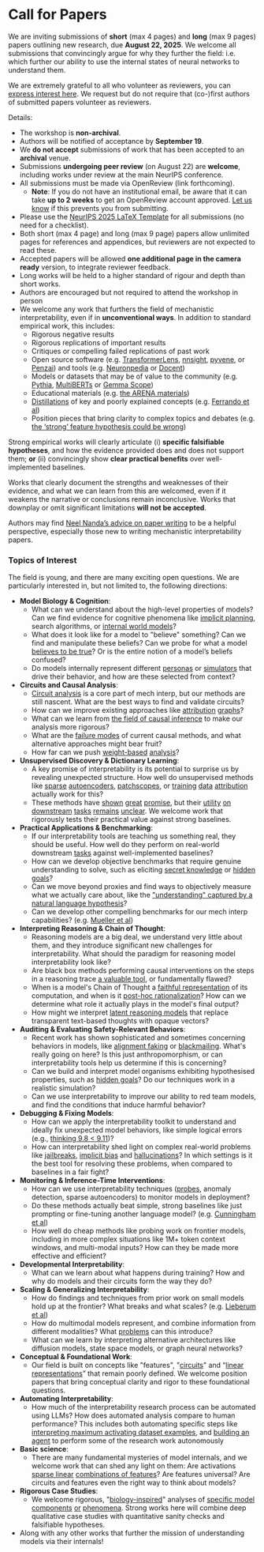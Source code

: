 # Call for Papers
We are inviting submissions of **short** (max 4 pages) and **long** (max 9 pages) papers outlining new research, due **August 22, 2025**. We welcome all submissions that convincingly argue for why they further the field: i.e. which further our ability to use the internal states of neural networks to understand them. 

We are extremely grateful to all who volunteer as reviewers, you can [express interest here](https://www.google.com/url?q=https://docs.google.com/forms/d/e/1FAIpQLSdiw1SJllzoTz_nqzDTzTOGb9DV3W_truQyh-WvYj_QGIi7Mg/viewform?usp%3Ddialog&sa=D&source=editors&ust=1753628786370147&usg=AOvVaw2AHS312NA2IpHYfs_7EQ17). We request but do not require that (co-)first authors of submitted papers volunteer as reviewers. 

Details: 
* The workshop is **non-archival**.
* Authors will be notified of acceptance by **September 19**.
* We **do not accept** submissions of work that has been accepted to an **archival** venue.
* Submissions **undergoing peer review** (on August 22) are **welcome**, including works under review at the main NeurIPS conference.
* All submissions must be made via OpenReview (link forthcoming).
  * **Note**: If you do not have an institutional email, be aware that it can take **up to 2 weeks** to get an OpenReview account approved. [Let us know](mailto:neurips2025@mechinterpworkshop.com) if this prevents you from submitting.
* Please use the [NeurIPS 2025 LaTeX Template](https://www.google.com/url?q=https://media.neurips.cc/Conferences/NeurIPS2025/Styles.zip&sa=D&source=editors&ust=1753628786372384&usg=AOvVaw1O8IGnGY8WXbgZ_26Nc6Hn) for all submissions (no need for a checklist).
* Both short (max 4 page) and long (max 9 page) papers allow unlimited pages for references and appendices, but reviewers are not expected to read these.
* Accepted papers will be allowed **one additional page in the camera ready** version, to integrate reviewer feedback.
* Long works will be held to a higher standard of rigour and depth than short works.
* Authors are encouraged but not required to attend the workshop in person
* We welcome any work that furthers the field of mechanistic interpretability, even if in **unconventional ways**. In addition to standard empirical work, this includes:
  * Rigorous negative results
  * Rigorous replications of important results
  * Critiques or compelling failed replications of past work
  * Open source software (e.g. [TransformerLens](https://www.google.com/url?q=https://github.com/neelnanda-io/TransformerLens&sa=D&source=editors&ust=1753628786375221&usg=AOvVaw1Py4SIL5VQSvYzE0Pcc0oc), [nnsight](https://www.google.com/url?q=https://github.com/ndif-team/nnsight&sa=D&source=editors&ust=1753628786375364&usg=AOvVaw3FL5BUVGz-jBvWN0JyEVAG), [pyvene](https://www.google.com/url?q=https://github.com/stanfordnlp/pyvene/tree/main/pyvene/models/mlp&sa=D&source=editors&ust=1753628786375490&usg=AOvVaw0-Prr7KC-KCl-79sTWC6Ix), or [Penzai](https://www.google.com/url?q=https://github.com/google-deepmind/penzai&sa=D&source=editors&ust=1753628786375623&usg=AOvVaw3znBKtCpGv-CHHzhXE7Kl9)) and tools (e.g. [Neuronpedia](https://www.google.com/url?q=http://neuronpedia.org&sa=D&source=editors&ust=1753628786375750&usg=AOvVaw34tiBiAHLq1oVjtAjDrhDs) or [Docent](https://www.google.com/url?q=https://transluce.org/introducing-docent&sa=D&source=editors&ust=1753628786375870&usg=AOvVaw3GE00bGyxQAv8AYfKnXhV2))
  * Models or datasets that may be of value to the community (e.g. [Pythia](https://www.google.com/url?q=https://arxiv.org/abs/2304.01373&sa=D&source=editors&ust=1753628786376140&usg=AOvVaw1YoydYDyKahNUl8gR194YF), [MultiBERTs](https://www.google.com/url?q=https://arxiv.org/abs/2106.16163&sa=D&source=editors&ust=1753628786376240&usg=AOvVaw3KSSncZyyExnvgNrUfasMI) or [Gemma Scope](https://www.google.com/url?q=https://arxiv.org/abs/2408.05147&sa=D&source=editors&ust=1753628786376344&usg=AOvVaw3LFqmJt699HRdYx5cExIEq))
  * Educational materials (e.g. [the ARENA materials](https://www.google.com/url?q=https://arena3-chapter1-transformer-interp.streamlit.app/&sa=D&source=editors&ust=1753628786376588&usg=AOvVaw0TZR0AtFBcBtS9kQ9pWfcY))
  * [Distillations](https://www.google.com/url?q=https://distill.pub/2017/research-debt/&sa=D&source=editors&ust=1753628786376744&usg=AOvVaw193XKSJokkTFImbfXKyegN) of key and poorly explained concepts (e.g. [Ferrando et al](https://www.google.com/url?q=https://arxiv.org/abs/2405.00208&sa=D&source=editors&ust=1753628786376930&usg=AOvVaw3IfzwyT5SUzLeeo1GIzUkH))
  * Position pieces that bring clarity to complex topics and debates (e.g. [the ‘strong’ feature hypothesis could be wrong](https://www.google.com/url?q=https://www.alignmentforum.org/posts/tojtPCCRpKLSHBdpn/the-strong-feature-hypothesis-could-be-wrong&sa=D&source=editors&ust=1753628786377290&usg=AOvVaw0h55M_obmNfkw5d1vv8OW_))

Strong empirical works will clearly articulate (i) **specific falsifiable hypotheses**, and how the evidence provided does and does not support them; **or** (ii) convincingly show **clear practical benefits** over well-implemented baselines. 

Works that clearly document the strengths and weaknesses of their evidence, and what we can learn from this are welcomed, even if it weakens the narrative or conclusions remain inconclusive. Works that downplay or omit significant limitations **will not be accepted**. 

Authors may find [Neel Nanda’s advice on paper writing](https://www.google.com/url?q=https://www.alignmentforum.org/posts/eJGptPbbFPZGLpjsp/highly-opinionated-advice-on-how-to-write-ml-papers&sa=D&source=editors&ust=1753628786378933&usg=AOvVaw3gxsLUnBaVdfRexjTibxl8) to be a helpful perspective, especially those new to writing mechanistic interpretability papers. 
### Topics of Interest
The field is young, and there are many exciting open questions. We are particularly interested in, but not limited to, the following directions: 
* **Model Biology & Cognition**:
  * What can we understand about the high-level properties of models? Can we find evidence for cognitive phenomena like [implicit planning](https://www.google.com/url?q=https://transformer-circuits.pub/2025/attribution-graphs/biology.html%23dives-poems&sa=D&source=editors&ust=1753628786380054&usg=AOvVaw3rHPWnmaRLlWKi6m0Ua72O), search algorithms, or [internal world models](https://www.google.com/url?q=https://arxiv.org/abs/2210.13382&sa=D&source=editors&ust=1753628786380240&usg=AOvVaw3LKxC6xmhrgTIg6hrvxnkh)?
  * What does it look like for a model to "believe" something? Can we find and manipulate these beliefs? Can we probe for what a model [believes to be true](https://www.google.com/url?q=https://arxiv.org/abs/2310.06824&sa=D&source=editors&ust=1753628786380800&usg=AOvVaw3G9b7JJIKH22vVosGwOmcT)? Or is the entire notion of a model’s beliefs confused?
  * Do models internally represent different [personas](https://www.google.com/url?q=https://arxiv.org/abs/2406.12094&sa=D&source=editors&ust=1753628786381164&usg=AOvVaw3n3Gnx3rSoUXkYcZ5S5Cpn) or [simulators](https://www.google.com/url?q=https://www.nature.com/articles/s41586-023-06647-8&sa=D&source=editors&ust=1753628786381318&usg=AOvVaw2QUxE9UbErH02-JSJ1Kb5I) that drive their behavior, and how are these selected from context?
* **Circuits and Causal Analysis**:
  * [Circuit analysis](https://www.google.com/url?q=https://distill.pub/2020/circuits/zoom-in/&sa=D&source=editors&ust=1753628786381728&usg=AOvVaw23SvGQDKVk6ut8vjRYNeu_) is a core part of mech interp, but our methods are still nascent. What are the best ways to find and validate circuits?
  * How can we improve existing approaches like [attribution](https://www.google.com/url?q=https://arxiv.org/abs/2406.11944&sa=D&source=editors&ust=1753628786382180&usg=AOvVaw0HW_lIXMwt8vOSwQDdcDVk) [graphs](https://www.google.com/url?q=https://transformer-circuits.pub/2025/attribution-graphs/methods.html&sa=D&source=editors&ust=1753628786382308&usg=AOvVaw15r8fY7njcLrPBqcrAjzDR)?
  * What can we learn from [the field of causal inference](https://www.google.com/url?q=https://arxiv.org/abs/2407.04690&sa=D&source=editors&ust=1753628786382554&usg=AOvVaw3AR2H8bw1Zg5ExDaR_ir0K) to make our analysis more rigorous?
  * What are the [failure modes](https://www.google.com/url?q=https://arxiv.org/abs/2307.15771&sa=D&source=editors&ust=1753628786382771&usg=AOvVaw1fRvwqIPcRF4PBtoEE9CT5) of current causal methods, and what alternative approaches might bear fruit?
  * How far can we push [weight-based](https://www.google.com/url?q=https://arxiv.org/abs/2301.05217&sa=D&source=editors&ust=1753628786383085&usg=AOvVaw2Ww86TUxYX4m4ItTj95pRc) [analysis](https://www.google.com/url?q=https://arxiv.org/abs/2410.08417&sa=D&source=editors&ust=1753628786383180&usg=AOvVaw2MVvpT_RzfHSUkmzCvP19u)?
* **Unsupervised Discovery & Dictionary Learning**:
  * A key promise of interpretability is its potential to surprise us by revealing unexpected structure. How well do unsupervised methods like [sparse](https://www.google.com/url?q=https://arxiv.org/abs/2103.15949&sa=D&source=editors&ust=1753628786383716&usg=AOvVaw0OBmeIyAPaoVG2St5Gts1-) [autoencoders](https://www.google.com/url?q=https://transformer-circuits.pub/2023/monosemantic-features&sa=D&source=editors&ust=1753628786383839&usg=AOvVaw1-DL_hne66Hj2OgLbMhlDt), [patch](https://www.google.com/url?q=https://arxiv.org/abs/2401.06102&sa=D&source=editors&ust=1753628786383926&usg=AOvVaw3NKRGKvwrFxw3IZeEvwsIY)[scopes](https://www.google.com/url?q=https://arxiv.org/abs/2403.10949v2&sa=D&source=editors&ust=1753628786383997&usg=AOvVaw1UcS_-FBTfsuQODLwoltLm), or [training](https://www.google.com/url?q=https://proceedings.mlr.press/v70/koh17a?ref%3Dhttps://githubhelp.com&sa=D&source=editors&ust=1753628786384119&usg=AOvVaw3xA4iBXXHF64LhD4QTdnPz) [data](https://www.google.com/url?q=https://arxiv.org/abs/2308.03296&sa=D&source=editors&ust=1753628786384210&usg=AOvVaw32C2roTS0RJw83t_1WIz-W) [attribution](https://www.google.com/url?q=https://arxiv.org/abs/2205.11482&sa=D&source=editors&ust=1753628786384310&usg=AOvVaw1CHK8VZ1nQbgRM9SAamuC4) actually work for this?
  * These methods have [shown](https://www.google.com/url?q=https://transformer-circuits.pub/2024/scaling-monosemanticity/index.html&sa=D&source=editors&ust=1753628786384592&usg=AOvVaw2FPGOv7GLg1nurX2ZatdkJ) [great](https://www.google.com/url?q=https://transformer-circuits.pub/2025/attribution-graphs/biology.html&sa=D&source=editors&ust=1753628786384743&usg=AOvVaw3LqJdZFaUuKvl6ma34Brv-) [promise](https://www.google.com/url?q=https://arxiv.org/abs/2503.10965&sa=D&source=editors&ust=1753628786384859&usg=AOvVaw057uZ9WINYTMw2pVqmOAOB), but their [utility](https://www.google.com/url?q=https://arxiv.org/abs/2502.16681&sa=D&source=editors&ust=1753628786385023&usg=AOvVaw1Lvk_eBD6veIi52vONP2LW) [on](https://www.google.com/url?q=https://www.tilderesearch.com/blog/sieve&sa=D&source=editors&ust=1753628786385164&usg=AOvVaw1qy3CTnVYdL7IFLnz6vHtz) [downstream](https://www.google.com/url?q=https://arxiv.org/abs/2501.17148&sa=D&source=editors&ust=1753628786385284&usg=AOvVaw2lHW_VYldNC9h9fm15EXdp) [tasks](https://www.google.com/url?q=https://transformer-circuits.pub/2024/features-as-classifiers/index.html&sa=D&source=editors&ust=1753628786385398&usg=AOvVaw3WGmEBhMuMiHcXTfgXP-w4) [remains](https://www.google.com/url?q=https://arxiv.org/abs/2502.04382&sa=D&source=editors&ust=1753628786385508&usg=AOvVaw0yyr11gywABZrx0A8XG_8n) [unclear](https://www.google.com/url?q=https://www.alignmentforum.org/posts/4uXCAJNuPKtKBsi28/negative-results-for-saes-on-downstream-tasks&sa=D&source=editors&ust=1753628786385646&usg=AOvVaw1uwAz8XHniqXFK8KX0ewgv). We welcome work that rigorously tests their practical value against strong baselines.
* **Practical Applications & Benchmarking**:
  * If our interpretability tools are teaching us something real, they should be useful. How well do they perform on real-world downstream [tasks](https://www.google.com/url?q=https://www.lesswrong.com/posts/wGRnzCFcowRCrpX4Y/downstream-applications-as-validation-of-interpretability&sa=D&source=editors&ust=1753628786386395&usg=AOvVaw2cEmmeQiwzsiBgd8Sfxjzw) against well-implemented baselines?
  * How can we develop objective benchmarks that require genuine understanding to solve, such as eliciting [secret knowledge](https://www.google.com/url?q=https://arxiv.org/abs/2505.14352&sa=D&source=editors&ust=1753628786386797&usg=AOvVaw05alpkQcG-F3XhU9iUEH-f) or [hidden goals](https://www.google.com/url?q=https://arxiv.org/abs/2503.10965&sa=D&source=editors&ust=1753628786386921&usg=AOvVaw3tFg2iNGwwRIDfyHJwaO-K)?
  * Can we move beyond proxies and find ways to objectively measure what we actually care about, like the ["understanding" captured by a natural language hypothesis](https://www.google.com/url?q=https://arxiv.org/abs/2502.04382&sa=D&source=editors&ust=1753628786387336&usg=AOvVaw36v2bWQrit9YkaHS70gH1e)?
  * Can we develop other compelling benchmarks for our mech interp capabilities? (e.g. [Mueller et al](https://www.google.com/url?q=https://arxiv.org/abs/2504.13151&sa=D&source=editors&ust=1753628786387687&usg=AOvVaw0iddHPE5LhtVdK9lQUYZ8G))
* **Interpreting Reasoning & Chain of Thought**:
  * Reasoning models are a big deal, we understand very little about them, and they introduce significant new challenges for interpretability. What should the paradigm for reasoning model interpretability look like?
  * Are black box methods performing causal interventions on the steps in a reasoning trace [a valuable tool](https://www.google.com/url?q=https://arxiv.org/abs/2506.19143&sa=D&source=editors&ust=1753628786388621&usg=AOvVaw319XA9h99OD1mjycVZIOMe), or fundamentally flawed?
  * When is a model's Chain of Thought a [faithful representation](https://www.google.com/url?q=https://arxiv.org/abs/2305.04388&sa=D&source=editors&ust=1753628786388904&usg=AOvVaw3puCDJ1xfXqIAhTh23SMGk) of its computation, and when is it [post-hoc rationalization](https://www.google.com/url?q=https://arxiv.org/abs/2503.08679&sa=D&source=editors&ust=1753628786389090&usg=AOvVaw1N2KSZrSjD0zjiLoFLiPEJ)? How can we determine what role it actually plays in the model's final output?
  * How might we interpret [latent reasoning models](https://www.google.com/url?q=https://arxiv.org/abs/2412.06769&sa=D&source=editors&ust=1753628786389418&usg=AOvVaw3FKvq2BuqijMABWNbpTZ6D) that replace transparent text-based thoughts with opaque vectors?
* **Auditing & Evaluating Safety-Relevant Behaviors**:
  * Recent work has shown sophisticated and sometimes concerning behaviors in models, like [alignment faking](https://www.google.com/url?q=https://arxiv.org/abs/2412.14093&sa=D&source=editors&ust=1753628786390084&usg=AOvVaw1ANrMXFcavLb6BxJbmV3Iq) or [blackmailing](https://www.google.com/url?q=https://www.anthropic.com/research/agentic-misalignment&sa=D&source=editors&ust=1753628786390252&usg=AOvVaw2nU-LrPUALwb8J4cOnJPod). What's really going on here? Is this just anthropomorphism, or can interpretability tools help us determine if this is concerning?
  * Can we build and interpret model organisms exhibiting hypothesised properties, such as [hidden goals](https://www.google.com/url?q=https://arxiv.org/abs/2503.10965&sa=D&source=editors&ust=1753628786390786&usg=AOvVaw35F4JV4ig5TR8L2WhrDs77)? Do our techniques work in a realistic simulation?
  * Can we use interpretability to improve our ability to red team models, and find the conditions that induce harmful behavior?
* **Debugging & Fixing Models**:
  * How can we apply the interpretability toolkit to understand and ideally fix unexpected model behaviors, like simple logical errors (e.g., [thinking 9.8 < 9.11](https://www.google.com/url?q=https://transluce.org/observability-interface&sa=D&source=editors&ust=1753628786391655&usg=AOvVaw29fdZZkPzLZyJ7wVwmoIHS))?
  * How can interpretability shed light on complex real-world problems like [jailbreaks](https://www.google.com/url?q=https://transformer-circuits.pub/2025/attribution-graphs/biology.html%23dives-jailbreak&sa=D&source=editors&ust=1753628786391997&usg=AOvVaw19fePY7Az1A761GuKTW7EY), [implicit bias](https://www.google.com/url?q=https://arxiv.org/abs/2506.10922&sa=D&source=editors&ust=1753628786392117&usg=AOvVaw1WqAc8Hlr4m2_KyHVL_Kl9) and [hallucinations](https://www.google.com/url?q=https://arxiv.org/abs/2411.14257&sa=D&source=editors&ust=1753628786392237&usg=AOvVaw1adz3TTbOlRVxwu_1LyX4W)? In which settings is it the best tool for resolving these problems, when compared to baselines in a fair fight?
* **Monitoring & Inference-Time Interventions**:
  * How can we use interpretability techniques ([probes](https://www.google.com/url?q=https://arxiv.org/abs/2102.12452&sa=D&source=editors&ust=1753628786392837&usg=AOvVaw0zu0ApSUz37qsiuVqGC0Qk), anomaly detection, sparse autoencoders) to monitor models in deployment?
  * Do these methods actually beat simple, strong baselines like just prompting or fine-tuning another language model? (e.g. [Cunningham et al](https://www.google.com/url?q=https://alignment.anthropic.com/2025/cheap-monitors/&sa=D&source=editors&ust=1753628786393357&usg=AOvVaw00JqnkPbM7IyOVwBkNo-Wu))
  * How well do cheap methods like probing work on frontier models, including in more complex situations like 1M+ token context windows, and multi-modal inputs? How can they be made more effective and efficient?
* **Developmental Interpretability**:
  * What can we learn about what happens during training? How and why do models and their circuits form the way they do?
* **Scaling & Generalizing Interpretability**:
  * How do findings and techniques from prior work on small models hold up at the frontier? What breaks and what scales? (e.g. [Lieberum et al](https://www.google.com/url?q=https://arxiv.org/abs/2307.09458&sa=D&source=editors&ust=1753628786394793&usg=AOvVaw0pP4ry1CcPlfOsUH9r3Z2t))
  * How do multimodal models represent, and combine information from different modalities? What [problems](https://www.google.com/url?q=https://openreview.net/pdf?id%3DVUhRdZp8ke&sa=D&source=editors&ust=1753628786395181&usg=AOvVaw0fI_e0L4qCHgbwWHwHgRpc) can this introduce?
  * What can we learn by interpreting alternative architectures like diffusion models, state space models, or graph neural networks?
* **Conceptual & Foundational Work**:
  * Our field is built on concepts like "features", "[circuits](https://www.google.com/url?q=https://distill.pub/2020/circuits/zoom-in/&sa=D&source=editors&ust=1753628786395905&usg=AOvVaw0a0wC_YzyfgwNgLzs_IzdD)" and “[linear representations](https://www.google.com/url?q=https://transformer-circuits.pub/2024/july-update/index.html%23linear-representations&sa=D&source=editors&ust=1753628786396096&usg=AOvVaw3mh3esNIPs60RN5QhdGatM)” that remain poorly defined. We welcome position papers that bring conceptual clarity and rigor to these foundational questions.
* **Automating Interpretability**:
  * How much of the interpretability research process can be automated using LLMs? How does automated analysis compare to human performance? This includes both automating specific steps like [interpreting maximum activating dataset examples](https://www.google.com/url?q=https://openaipublic.blob.core.windows.net/neuron-explainer/paper/index.html&sa=D&source=editors&ust=1753628786397146&usg=AOvVaw3aWh7MonGELIYNjRpEct8S), and [building an agent](https://www.google.com/url?q=https://arxiv.org/abs/2404.14394&sa=D&source=editors&ust=1753628786397285&usg=AOvVaw0SPvWw7-zq-_GOkCw1h7tS) to perform some of the research work autonomously
* **Basic science**:
  * There are many fundamental mysteries of model internals, and we welcome work that can shed any light on them: Are activations [sparse linear](https://www.google.com/url?q=https://arxiv.org/abs/1601.03764&sa=D&source=editors&ust=1753628786397868&usg=AOvVaw0_2fATtEXutbjKBjA8PSjT) [combinations of features](https://www.google.com/url?q=https://transformer-circuits.pub/2022/toy_model/index.html&sa=D&source=editors&ust=1753628786398020&usg=AOvVaw2QGzftjUQj2XieU77GJUyP)? Are features universal? Are circuits and features even the right way to think about models?
* **Rigorous Case Studies**:
  * We welcome rigorous, "[biology-inspired](https://www.google.com/url?q=https://distill.pub/2020/circuits/curve-circuits/&sa=D&source=editors&ust=1753628786398596&usg=AOvVaw1t8Y1SRacEs1_bBfRBXvs3)" analyses of [specific model](https://www.google.com/url?q=https://arxiv.org/abs/2310.04625&sa=D&source=editors&ust=1753628786398748&usg=AOvVaw0IcwxJIakevSJmZ1Ox6dLX) [components](https://www.google.com/url?q=https://transformer-circuits.pub/2024/scaling-monosemanticity/index.html&sa=D&source=editors&ust=1753628786398945&usg=AOvVaw3Fp_FuRRWDGilEW6WikE3d) [or](https://www.google.com/url?q=https://arxiv.org/abs/2305.01610&sa=D&source=editors&ust=1753628786399075&usg=AOvVaw3iEuSTsVWzwJMbYIFhp_HE) [phenomena](https://www.google.com/url?q=https://arxiv.org/abs/2306.09346&sa=D&source=editors&ust=1753628786399187&usg=AOvVaw0qyYWgdgoANY8o-fM-zaZD). Strong works here will combine deep qualitative case studies with quantitative sanity checks and falsifiable hypotheses.
* Along with any other works that further the mission of understanding models via their internals!